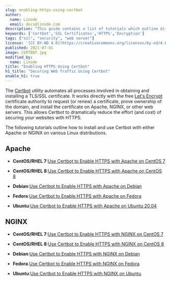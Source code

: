 ```yaml
---
slug: enabling-https-using-certbot
author:
  name: Linode
  email: docs@linode.com
description: "This guide contains a list of tutorials which outline different ways to install and use the Certbot utility with Apache web server on Linux."
keywords: ['Certbot','SSL Certificates','HTTPS','Encryption']
tags: ["ssl", "security", "web server"]
license: '[CC BY-ND 4.0](https://creativecommons.org/licenses/by-nd/4.0)'
published: 2021-07-01
image: CERTBOT.jpg
modified_by:
  name: Linode
title: "Enabling HTTPS Using Certbot"
h1_title: "Securing Web Traffic Using Certbot"
enable_h1: true
---
```


The [Certbot](https://certbot.eff.org/) utility automates all processes involved in obtaining and installing a TLS/SSL certificate. It works directly with the free [Let's Encrypt](https://letsencrypt.org/) certificate authority to request (or renew) a certificate, prove ownership of the domain, and install the certificate on Apache, NGINX, or other web servers. This allows Certbot to dramatically reduce the effort (and cost) of securing your websites with HTTPS.

The following tutorials outline how to install and use Certbot with either Apache or NGINX on various Linux distributions.

## Apache

- **CentOS/RHEL 7**:[Use Certbot to Enable HTTPS with Apache on CentOS 7](/docs/guides/enabling-https-using-certbot-with-apache-on-centos-7)

- **CentOS/RHEL 8**:[Use Certbot to Enable HTTPS with Apache on CentOS 8](/docs/guides/enabling-https-using-certbot-with-apache-on-centos-8)

- **Debian**:[Use Certbot to Enable HTTPS with Apache on Debian](/docs/guides/enabling-https-using-certbot-with-apache-on-debian)

- **Fedora**:[Use Certbot to Enable HTTPS with Apache on Fedora](/docs/guides/enabling-https-using-certbot-with-apache-on-fedora)

- **Ubuntu**:[Use Certbot to Enable HTTPS with Apache on Ubuntu 20.04](/docs/guides/enabling-https-using-certbot-with-apache-on-ubuntu)

## NGINX

- **CentOS/RHEL 7**:[Use Certbot to Enable HTTPS with NGINX on CentOS 7](/docs/guides/enabling-https-using-certbot-with-nginx-on-centos-7)

- **CentOS/RHEL 8**:[Use Certbot to Enable HTTPS with NGINX on CentOS 8](/docs/guides/enabling-https-using-certbot-with-nginx-on-centos-8)

- **Debian**:[Use Certbot to Enable HTTPS with NGINX on Debian](/docs/guides/enabling-https-using-certbot-with-nginx-on-debian)

- **Fedora**:[Use Certbot to Enable HTTPS with NGINX on Fedora](/docs/guides/enabling-https-using-certbot-with-nginx-on-fedora)

- **Ubuntu**:[Use Certbot to Enable HTTPS with NGINX on Ubuntu](/docs/guides/enabling-https-using-certbot-with-nginx-on-ubuntu)